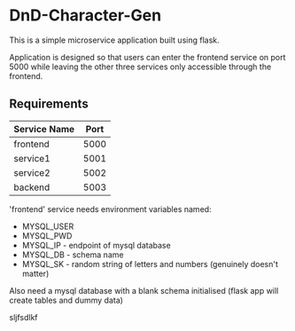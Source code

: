 # DnD-Character-Gen

This is a simple microservice application built using flask.

Application is designed so that users can enter the frontend service on port 5000 while leaving the other three services only accessible through the frontend.

## Requirements

| Service Name | Port |
| ------------ | ---- |
| frontend | 5000 |
| service1 | 5001 |
| service2 | 5002 |
| backend | 5003 |

'frontend' service needs environment variables named:

- MYSQL_USER
- MYSQL_PWD
- MYSQL_IP - endpoint of mysql database
- MYSQL_DB - schema name
- MYSQL_SK - random string of letters and numbers (genuinely doesn't matter)

Also need a mysql database with a blank schema initialised (flask app will create tables and dummy data)

sljfsdlkf
